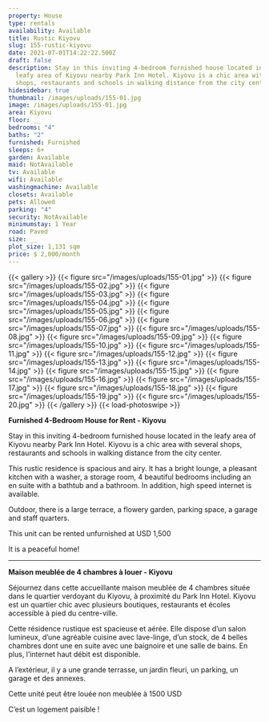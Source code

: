 ```yaml
---
property: House
type: rentals
availability: Available
title: Rustic Kiyovu
slug: 155-rustic-kiyovu
date: 2021-07-01T14:22:22.500Z
draft: false
description: Stay in this inviting 4-bedroom furnished house located in the
  leafy area of Kiyovu nearby Park Inn Hotel. Kiyovu is a chic area with several
  shops, restaurants and schools in walking distance from the city center.
hidesidebar: true
thumbnail: /images/uploads/155-01.jpg
image: /images/uploads/155-01.jpg
area: Kiyovu
floor: __
bedrooms: "4"
baths: "2"
furnished: Furnished
sleeps: 6+
garden: Available
maid: NotAvailable
tv: Available
wifi: Available
washingmachine: Available
closets: Available
pets: Allowed
parking: "4"
security: NotAvailable
minimumstay: 1 Year
road: Paved
size: __
plot_size: 1,131 sqm
price: $ 2,000/month
---
```

{{< gallery >}}
{{< figure src="/images/uploads/155-01.jpg" >}}
{{< figure src="/images/uploads/155-02.jpg" >}}
{{< figure src="/images/uploads/155-03.jpg" >}}
{{< figure src="/images/uploads/155-04.jpg" >}}
{{< figure src="/images/uploads/155-05.jpg" >}}
{{< figure src="/images/uploads/155-06.jpg" >}}
{{< figure src="/images/uploads/155-07.jpg" >}}
{{< figure src="/images/uploads/155-08.jpg" >}}
{{< figure src="/images/uploads/155-09.jpg" >}}
{{< figure src="/images/uploads/155-10.jpg" >}}
{{< figure src="/images/uploads/155-11.jpg" >}}
{{< figure src="/images/uploads/155-12.jpg" >}}
{{< figure src="/images/uploads/155-13.jpg" >}}
{{< figure src="/images/uploads/155-14.jpg" >}}
{{< figure src="/images/uploads/155-15.jpg" >}}
{{< figure src="/images/uploads/155-16.jpg" >}}
{{< figure src="/images/uploads/155-17.jpg" >}}
{{< figure src="/images/uploads/155-18.jpg" >}}
{{< figure src="/images/uploads/155-19.jpg" >}}
{{< figure src="/images/uploads/155-20.jpg" >}}
{{< /gallery >}}
{{< load-photoswipe >}}

**Furnished 4-Bedroom House for Rent - Kiyovu**

Stay in this inviting 4-bedroom furnished house located in the leafy area of Kiyovu nearby Park Inn Hotel. Kiyovu is a chic area with several shops, restaurants and schools in walking distance from the city center.

This rustic residence is spacious and airy. It has a bright lounge, a pleasant kitchen with a washer, a storage room, 4 beautiful bedrooms including an en suite with a bathtub and a bathroom. In addition, high speed internet is available.

Outdoor, there is a large terrace, a flowery garden, parking space, a garage and staff quarters.

This unit can be rented unfurnished at USD 1,500

It is a peaceful home!

- - -

**Maison meublée de 4 chambres à louer - Kiyovu**

Séjournez dans cette accueillante maison meublée de 4 chambres située dans le quartier verdoyant du Kiyovu, à proximité du Park Inn Hotel. Kiyovu est un quartier chic avec plusieurs boutiques, restaurants et écoles accessible à pied du centre-ville.

Cette résidence rustique est spacieuse et aérée. Elle dispose d’un salon lumineux, d’une agréable cuisine avec lave-linge, d’un stock, de 4 belles chambres dont une en suite avec une baignoire et une salle de bains. En plus, l’internet haut débit est disponible.

A l’extérieur, il y a une grande terrasse, un jardin fleuri, un parking, un garage et des annexes.

Cette unité peut être louée non meublée à 1500 USD

C’est un logement paisible !